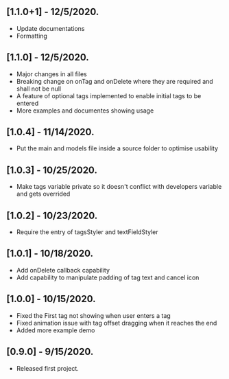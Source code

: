 ## [1.1.0+1] - 12/5/2020.
* Update documentations
* Formatting 

## [1.1.0] - 12/5/2020.
* Major changes  in all files
* Breaking change on onTag and onDelete where they are required and shall not be null
* A feature of optional tags implemented to enable initial tags to be entered
* More examples and documentes showing usage

## [1.0.4] - 11/14/2020.
* Put the main and models file inside a source folder to optimise usability

## [1.0.3] - 10/25/2020.
* Make tags variable private so it doesn't conflict with developers variable and gets overrided

## [1.0.2] - 10/23/2020.
* Require the entry of tagsStyler and textFieldStyler

## [1.0.1] - 10/18/2020.
* Add onDelete callback capability
* Add capability to manipulate padding of tag text and cancel icon

## [1.0.0] - 10/15/2020.
* Fixed the First tag not showing when user enters a tag
* Fixed animation issue with tag offset dragging when it reaches the end
* Added more example demo

## [0.9.0] - 9/15/2020.
* Released first project.
